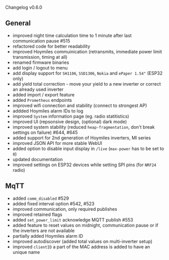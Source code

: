 Changelog v0.6.0

## General
* improved night time calculation time to 1 minute after last communication pause #515
* refactored code for better readability
* improved Hoymiles commuinication (retransmits, immediate power limit transmission, timing at all)
* renamed firmware binaries
* add login / logout to menu
* add display support for `SH1106`, `SSD1306`, `Nokia` and `ePaper 1.54"` (ESP32 only)
* add yield total correction - move your yield to a new inverter or correct an already used inverter
* added import / export feature
* added `Prometheus` endpoints
* improved wifi connection and stability (connect to strongest AP)
* addded Hoymiles alarm IDs to log
* improved `System` information page (eg. radio statitistics)
* improved UI (repsonsive design, (optional) dark mode)
* improved system stability (reduced `heap-fragmentation`, don't break settings on failure) #644, #645
* added support for 2nd generation of Hoymiles inverters, MI series
* improved JSON API for more stable WebUI
* added option to disable input display in `/live` (`max-power` has to be set to `0`)
* updated documentation
* improved settings on ESP32 devices while setting SPI pins (for `NRF24` radio)

## MqTT
* added `comm_disabled` #529
* added fixed interval option #542, #523
* improved communication, only required publishes
* improved retained flags
* added `set_power_limit` acknowledge MQTT publish #553
* added feature to reset values on midnight, communication pause or if the inverters are not available
* partially added Hoymiles alarm ID
* improved autodiscover (added total values on multi-inverter setup)
* improved `clientID` a part of the MAC address is added to have an unique name
